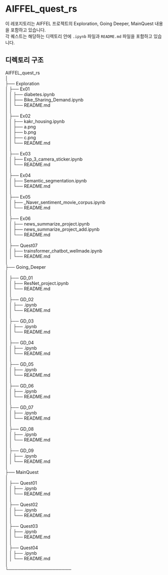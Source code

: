 # AIFFEL_quest_rs

이 레포지토리는 AIFFEL 프로젝트의 Exploration, Going Deeper, MainQuest 내용을 포함하고 있습니다.  
각 퀘스트는 해당하는 디렉토리 안에 `.ipynb` 파일과 `README.md` 파일을 포함하고 있습니다.

## 디렉토리 구조

AIFFEL_quest_rs  
│  
├── Exploration  
│  ├── Ex01  
│  │ ├── diabetes.ipynb  
│  │ ├── Bike_Sharing_Demand.ipynb  
│  │ └── README.md  
│  │   
│  ├── Ex02  
│  │ ├── kakr_housing.ipynb  
│  │ ├── a.png  
│  │ ├── b.png  
│  │ ├── c.png  
│  │ └── README.md  
│  │    
│  ├── Ex03  
│  │ ├── Exp_3_camera_sticker.ipynb  
│  │ └── README.md  
│  │  
│  ├── Ex04  
│  │ ├── Semantic_segmentation.ipynb  
│  │ └── README.md  
│  │  
│  ├── Ex05  
│  │ ├── _Naver_sentiment_movie_corpus.ipynb  
│  │ └── README.md  
│  │  
│  ├── Ex06  
│  │ ├── news_summarize_project.ipynb  
│  │ ├── news_summarize_project_add.ipynb  
│  │ └── README.md  
│  │  
│  ├── Quest07   
│  │ ├── trainsformer_chatbot_wellmade.ipynb  
│  │ └── README.md  
│    
├── Going_Deeper  
│    
│  ├── GD_01  
│  │ ├── ResNet_project.ipynb  
│  │ └── README.md  
│  │   
│  ├── GD_02  
│  │ ├── .ipynb  
│  │ └── README.md  
│  │   
│  ├── GD_03  
│  │ ├── .ipynb  
│  │ └── README.md  
│  │   
│  ├── GD_04  
│  │ ├── .ipynb  
│  │ └── README.md  
│  │   
│  ├── GD_05  
│  │ ├── .ipynb  
│  │ └── README.md  
│  │   
│  ├── GD_06  
│  │ ├── .ipynb  
│  │ └── README.md  
│  │   
│  ├── GD_07  
│  │ ├── .ipynb  
│  │ └── README.md  
│  │  
│  ├── GD_08  
│  │ ├── .ipynb  
│  │ └── README.md  
│  │  
│  ├── GD_09  
│  │ ├── .ipynb  
│  │ └── README.md  
│    
├── MainQuest  
│    
│  ├── Quest01  
│  │ ├── .ipynb  
│  │ └── README.md  
│  │   
│  ├── Quest02  
│  │ ├── .ipynb  
│  │ └── README.md  
│  │   
│  ├── Quest03  
│  │ ├── .ipynb  
│  │ └── README.md  
│  │   
│  ├── Quest04  
│  │ ├── .ipynb  
│  │ └── README.md  
│  
└────────────────────  
